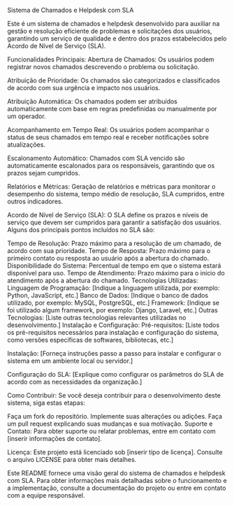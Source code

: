 
Sistema de Chamados e Helpdesk com SLA

Este é um sistema de chamados e helpdesk desenvolvido para auxiliar na gestão e resolução eficiente de problemas e solicitações dos usuários, garantindo um serviço de qualidade e dentro dos prazos estabelecidos pelo Acordo de Nível de Serviço (SLA).

Funcionalidades Principais:
Abertura de Chamados: Os usuários podem registrar novos chamados descrevendo o problema ou solicitação.

Atribuição de Prioridade: Os chamados são categorizados e classificados de acordo com sua urgência e impacto nos usuários.

Atribuição Automática: Os chamados podem ser atribuídos automaticamente com base em regras predefinidas ou manualmente por um operador.

Acompanhamento em Tempo Real: Os usuários podem acompanhar o status de seus chamados em tempo real e receber notificações sobre atualizações.

Escalonamento Automático: Chamados com SLA vencido são automaticamente escalonados para os responsáveis, garantindo que os prazos sejam cumpridos.

Relatórios e Métricas: Geração de relatórios e métricas para monitorar o desempenho do sistema, tempo médio de resolução, SLA cumpridos, entre outros indicadores.

Acordo de Nível de Serviço (SLA):
O SLA define os prazos e níveis de serviço que devem ser cumpridos para garantir a satisfação dos usuários. Alguns dos principais pontos incluídos no SLA são:

Tempo de Resolução: Prazo máximo para a resolução de um chamado, de acordo com sua prioridade.
Tempo de Resposta: Prazo máximo para o primeiro contato ou resposta ao usuário após a abertura do chamado.
Disponibilidade do Sistema: Percentual de tempo em que o sistema estará disponível para uso.
Tempo de Atendimento: Prazo máximo para o início do atendimento após a abertura do chamado.
Tecnologias Utilizadas:
Linguagem de Programação: [Indique a linguagem utilizada, por exemplo: Python, JavaScript, etc.]
Banco de Dados: [Indique o banco de dados utilizado, por exemplo: MySQL, PostgreSQL, etc.]
Framework: [Indique se foi utilizado algum framework, por exemplo: Django, Laravel, etc.]
Outras Tecnologias: [Liste outras tecnologias relevantes utilizadas no desenvolvimento.]
Instalação e Configuração:
Pré-requisitos: [Liste todos os pré-requisitos necessários para instalação e configuração do sistema, como versões específicas de softwares, bibliotecas, etc.]

Instalação: [Forneça instruções passo a passo para instalar e configurar o sistema em um ambiente local ou servidor.]

Configuração do SLA: [Explique como configurar os parâmetros do SLA de acordo com as necessidades da organização.]

Como Contribuir:
Se você deseja contribuir para o desenvolvimento deste sistema, siga estas etapas:

Faça um fork do repositório.
Implemente suas alterações ou adições.
Faça um pull request explicando suas mudanças e sua motivação.
Suporte e Contato:
Para obter suporte ou relatar problemas, entre em contato com [inserir informações de contato].

Licença:
Este projeto está licenciado sob [inserir tipo de licença]. Consulte o arquivo LICENSE para obter mais detalhes.

Este README fornece uma visão geral do sistema de chamados e helpdesk com SLA. Para obter informações mais detalhadas sobre o funcionamento e a implementação, consulte a documentação do projeto ou entre em contato com a equipe responsável.